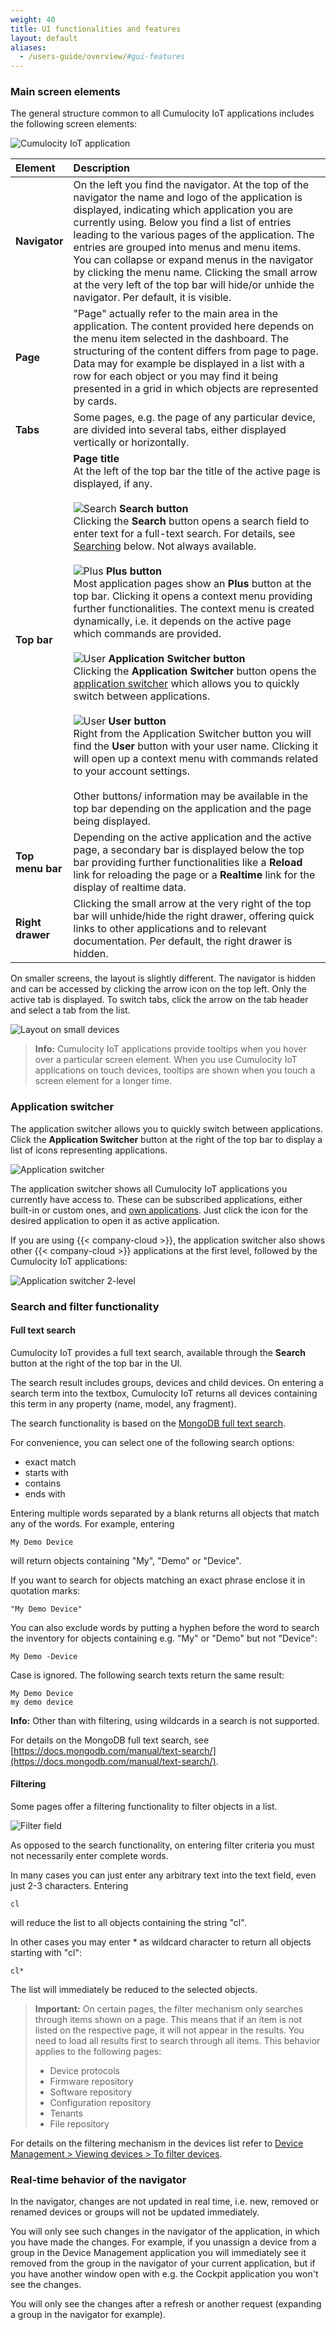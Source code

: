 ```yaml
---
weight: 40
title: UI functionalities and features
layout: default
aliases:
  - /users-guide/overview/#gui-features
---
```




<a name="screen"></a>
### Main screen elements

The general structure common to all Cumulocity IoT applications includes the following screen elements:

![Cumulocity IoT application](/images/users-guide/getting-started/getting-started-screen-elements.png)

<table>
<col width="15%">
<col width="85%">
<thead>
<tr>
<th style="text-align:left">Element</th>
<th style="text-align:left">Description</th>
</tr>
</thead>
<tbody>
<tr>
<td style="text-align:left"><b>Navigator</b></td>
<td style="text-align:left">On the left you find the navigator. At the top of the navigator the name and logo of the application is displayed, indicating which application you are currently using. Below you find a list of entries leading to the various pages of the application. The entries are grouped into menus and menu items. You can collapse or expand menus in the navigator by clicking the menu name. Clicking the small arrow at the very left of the top bar will hide/or unhide the navigator. Per default, it is visible.</td>
</tr>
<tr>
<td style="text-align:left"><b>Page</b></td>
<td style="text-align:left">"Page" actually refer to the main area in the application. The content provided here depends on the menu item selected in the dashboard. The structuring of the content differs from page to page. Data may for example be displayed in a list with a row for each object or you may find it being presented in a grid in which objects are represented by cards. </td>
</tr>
<tr>
<td style="text-align:left"><b>Tabs</b></td>
<td style="text-align:left">Some pages, e.g. the page of any particular device, are divided into several tabs, either displayed vertically or horizontally.</td>
</tr>
<tr>
<td style="text-align:left"><b>Top bar</b></td>
<td style="text-align:left"><b>Page title</b><br> At the left of the top bar the title of the active page is displayed, if any. <br> <br><img src="/images/icons/search-icon.png" alt="Search" style="max-width:100%"> <b>Search button</b><br> Clicking the <b>Search</b> button opens a search field to enter text for a full-text search. For details, see <a href="#searching" class="no-ajaxy">Searching</a> below. Not always available.<br><br> <img src="/images/icons/plus-icon.png" alt="Plus" style="max-width:100%"> <b>Plus button</b><br> Most application pages show an <b>Plus</b> button at the top bar. Clicking it opens a context menu providing further functionalities. The context menu is created dynamically, i.e. it depends on the active page which commands are provided. <br><br><img src="/images/icons/switcher-icon.png" alt="User" style="max-width:100%"> <b>Application Switcher button</b><br> Clicking the <b>Application Switcher</b> button opens the <a href="#app-switcher" class="no-ajaxy">application switcher</a> which allows you to quickly switch between applications. <br><br> <img src="/images/icons/user-icon.png" alt="User" style="max-width:100%"> <b>User button</b><br> Right from the Application Switcher button you will find the <b>User</b> button with your user name. Clicking it will open up a context menu with commands related to your account settings. <br> <br>Other buttons/ information may be available in the top bar depending on the application and the page being displayed. </td>
</tr>
<tr>
<td style="text-align:left"><b>Top menu bar</b></td>
<td style="text-align:left">Depending on the active application and the active page, a secondary bar is displayed below the top bar providing further functionalities like a <b>Reload</b> link for reloading the page or a <b>Realtime</b> link for the display of realtime data. </td>
</tr>
<tr>
<td style="text-align:left"><b>Right drawer</b></td>
<td style="text-align:left">Clicking the small arrow at the very right of the top bar will unhide/hide the right drawer, offering quick links to other applications and to relevant documentation. Per default, the right drawer is hidden.</td>
</tr>
</tbody>
</table>

On smaller screens, the layout is slightly different. The navigator is hidden and can be accessed by clicking the arrow icon on the top left. Only the active tab is displayed. To switch tabs, click the arrow on the tab header and select a tab from the list.

<img src="/images/users-guide/getting-started/getting-started-small-screen-elements.png" alt="Layout on small devices" style="max-width: 50%">

> **Info:** Cumulocity IoT applications provide tooltips when you hover over a particular screen element. When you use Cumulocity IoT applications on touch devices, tooltips are shown when you touch a screen element for a longer time.

<a name="app-switcher"></a>
### Application switcher

The application switcher allows you to quickly switch between applications. Click the **Application Switcher** button at the right of the top bar to display a list of icons representing applications.

<img src="/images/users-guide/getting-started/getting-started-application-switcher.png" alt="Application switcher" style="max-width: 100%">

The application switcher shows all Cumulocity IoT applications you currently have access to. These can be subscribed applications, either built-in or custom ones, and [own applications](/users-guide/administration#own-applications). Just click the icon for the desired application to open it as active application.

If you are using {{< company-cloud >}}, the application switcher also shows other {{< company-cloud >}} applications at the first level, followed by the Cumulocity IoT applications:

<img src="/images/users-guide/getting-started/getting-started-app-switcher-sag-cloud.png" alt="Application switcher 2-level" style="max-width: 100%">


<a name="searching-and-filtering"></a>
### Search and filter functionality

<a name="searching"></a>
#### Full text search

Cumulocity IoT provides a full text search, available through the **Search** button at the right of the top bar in the UI.

The search result includes groups, devices and child devices. On entering a search term into the textbox, Cumulocity IoT returns all devices containing this term in any property (name, model, any fragment).

The search functionality is based on the [MongoDB full text search](https://docs.mongodb.com/manual/text-search/).

For convenience, you can select one of the following search options:

* exact match
* starts with
* contains
* ends with

Entering multiple words separated by a blank returns all objects that match any of the words. For example, entering

```text
My Demo Device
```

will return objects containing "My", "Demo" or "Device".

If you want to search for objects matching an exact phrase enclose it in quotation marks:

```text
"My Demo Device"
```

You can also exclude words by putting a hyphen before the word to search the inventory for objects containing e.g. "My" or "Demo" but not "Device":

```text
My Demo -Device
```

Case is ignored. The following search texts return the same result:

```text
My Demo Device
my demo device
```

**Info:** Other than with filtering, using wildcards in a search is not supported.

For details on the MongoDB full text search, see [https://docs.mongodb.com/manual/text-search/](https://docs.mongodb.com/manual/text-search/).

<a name="filtering"></a>
#### Filtering

Some pages offer a filtering functionality to filter objects in a list.

![Filter field](/images/users-guide/getting-started/getting-started-filtering.png)

As opposed to the search functionality, on entering filter criteria you must not necessarily enter complete words.

In many cases you can just enter any arbitrary text into the text field, even just 2-3 characters. Entering

```text
cl
```

will reduce the list to all objects containing the string "cl".

In other cases you may enter * as wildcard character to return all objects starting with "cl":

```text
cl*
```

The list will immediately be reduced to the selected objects.

>**Important:** On certain pages, the filter mechanism only searches through items shown on a page. This means that if an item is not listed on the respective page, it will not appear in the results. You need to load all results first to search through all items. This behavior applies to the following pages:
>
>* Device protocols
>* Firmware repository
>* Software repository
>* Configuration repository
>* Tenants
>* File repository

For details on the filtering mechanism in the devices list refer to [Device Management > Viewing devices > To filter devices](/users-guide/device-management#filtering-devices).

### Real-time behavior of the navigator

In the navigator, changes are not updated in real time, i.e. new, removed or renamed devices or groups will not be updated immediately.

You will only see such changes in the navigator of the application, in which you have made the changes. For example, if you unassign a device from a group in the Device Management application you will immediately see it removed from the group in the navigator of your current application, but if you have another window open with e.g. the Cockpit application you won't see the changes.

You will only see the changes after a refresh or another request (expanding a group in the navigator for example).
